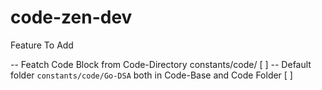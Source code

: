 # code-zen-dev

Feature To Add

-- Featch Code Block from Code-Directory constants/code/                               [ ]
-- Default folder `constants/code/Go-DSA` both in Code-Base and Code Folder            [ ] 
